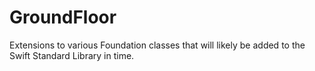 # GroundFloor
Extensions to various Foundation classes that will likely be added to the Swift Standard Library in time.

